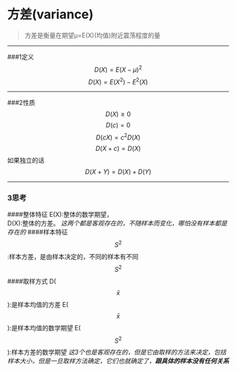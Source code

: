 # 方差(variance)
>方差是衡量在期望μ=E(X)(均值)附近震荡程度的量

___
###1定义
$$D(X)=E(X-\mu)^{2}$$
$$D(X)=E(X^{2})-E^{2}(X)$$

___
###2性质
$$D(X)\geq 0$$   $$D(c)=0$$
$$D(cX)=c^{2}D(X)$$
$$D(X+c)=D(X)$$
如果独立的话
$$D(X+Y)=D(X)+D(Y)$$

___
### 3思考
####整体特征
E\(X\):整体的数学期望，  
D\(X\):整体的方差。
_这两个都是客观存在的，不随样本而变化，哪怕没有样本都是存在的_
####样本特征
$$S^{2}$$:样本方差，是由样本决定的，不同的样本有不同$$S^{2}$$
####取样方式
D($$\bar{x}$$):是样本均值的方差
E($$\bar{x}$$):是样本均值的数学期望
E($$S^{2}$$):样本方差的数学期望
_这3个也是客观存在的，但是它由取样的方法来决定，包括样本大小，但是一旦取样方法确定，它们也就确定了，**跟具体的样本没有任何关系**_


